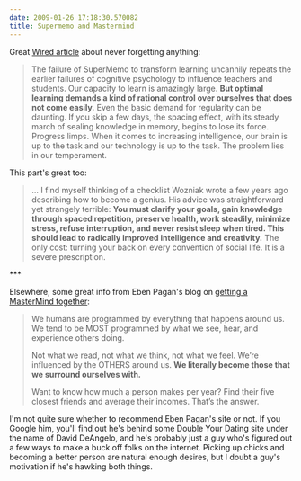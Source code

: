 ```yaml
---
date: 2009-01-26 17:18:30.570082
title: Supermemo and Mastermind
---
```

Great <a href="http://www.wired.com/medtech/health/magazine/16-05/ff_wozniak?currentPage=all">Wired article</a> about never forgetting anything: <blockquote>The failure of SuperMemo to transform learning uncannily repeats the earlier failures of cognitive psychology to influence teachers and students. Our capacity to learn is amazingly large. <b>But optimal learning demands a kind of rational control over ourselves that does not come easily.</b> Even the basic demand for regularity can be daunting. If you skip a few days, the spacing effect, with its steady march of sealing knowledge in memory, begins to lose its force. Progress limps. When it comes to increasing intelligence, our brain is up to the task and our technology is up to the task. The problem lies in our temperament.</blockquote> This part's great too: <blockquote>... I find myself thinking of a checklist Wozniak wrote a few years ago describing how to become a genius. His advice was straightforward yet strangely terrible: <b>You must clarify your goals, gain knowledge through spaced repetition, preserve health, work steadily, minimize stress, refuse interruption, and never resist sleep when tired. This should lead to radically improved intelligence and creativity.</b> The only cost: turning your back on every convention of social life. It is a severe prescription.</blockquote> <p>***</p> Elsewhere, some great info from Eben Pagan's blog on <a href="http://ebenpagan.wordpress.com/2009/01/09/master-your-mastermind/">getting a MasterMind together</a>: <blockquote>We humans are programmed by everything that happens around us. We tend to be MOST programmed by what we see, hear, and experience others doing. <p>Not what we read, not what we think, not what we feel. We’re influenced by the OTHERS around us. <b>We literally become those that we surround ourselves with.</b></p> Want to know how much a person makes per year? Find their five closest friends and average their incomes. That’s the answer.</blockquote> I'm not quite sure whether to recommend Eben Pagan's site or not. If you Google him, you'll find out he's behind some Double Your Dating site under the name of David DeAngelo, and he's probably just a guy who's figured out a few ways to make a buck off folks on the internet. Picking up chicks and becoming a better person are natural enough desires, but I doubt a guy's motivation if he's hawking both things.
